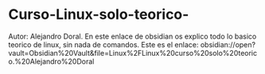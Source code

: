 # Curso-Linux-solo-teorico-
Autor: Alejandro Doral. En este enlace de obsidian os explico todo lo basico teorico de linux, sin nada de comandos. Este es el enlace: obsidian://open?vault=Obsidian%20Vault&amp;file=Linux%2FLinux%20curso%20solo%20teorico.%20Alejandro%20Doral
